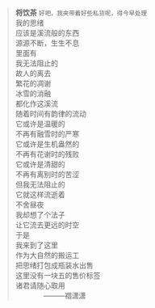 > <span id="top">**将饮茶**</span> 
`好吧，我夹带着好些私货呢，得今早处理`  <br />
我的思绪 <br />
应该是溪流般的东西 <br />
源源不断，生生不息 <br />
里面有 <br />
我无法阻止的 <br />
故人的离去 <br />
繁花的凋谢 <br />
冰雪的消融 <br />
都化作这溪流 <br />
随着时间有韵律的流动 <br />
它或许是温暖的 <br />
不再有融雪时的严寒 <br />
它或许是生机盎然的 <br />
不再有花谢时的残败 <br />
它或许是清甜的 <br />
不再有离别时的苦涩 <br />
但我无法阻止的 <br />
它就这样流逝着 <br />
不舍昼夜 <br />
我却想了个法子 <br />
让它流去更远的时空 <br />
于是 <br />
我来到了这里 <br />
作为大自然的搬运工 <br />
把思绪打包成瓶装水出售 <br />
这里没有一块五的售价标签 <br />
诸君请随心取用 <br />
$~~~~~~~~~~~~~~$———禤潇潇


